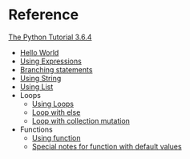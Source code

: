 
# Reference

[The Python Tutorial 3.6.4](https://docs.python.org/3/tutorial/)
- [Hello World](hello.py)
- [Using Expressions](expressions.py)
- [Branching statements](mybranch.py)
- [Using String](mystring.py)
- [Using List](mylist.py)
- Loops
  - [Using Loops](myloop.py)
  - [Loop with else](loop-else.py)
  - [Loop with collection mutation](loop-mutation.py)
- Functions
  - [Using function](myfunc.py)
  - [Special notes for function with default values](func-default-once.py)
